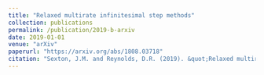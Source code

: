 ```yaml
---
title: "Relaxed multirate infinitesimal step methods"
collection: publications
permalink: /publication/2019-b-arxiv
date: 2019-01-01
venue: "arXiv"
paperurl: "https://arxiv.org/abs/1808.03718"
citation: "Sexton, J.M. and Reynolds, D.R. (2019). &quot;Relaxed multirate infinitesimal step methods.&quot; <i>arXiv</i>, 1808.03718."
---
```

